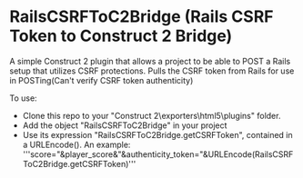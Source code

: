 # RailsCSRFToC2Bridge (Rails CSRF Token to Construct 2 Bridge)

A simple Construct 2 plugin that allows a project to be able to POST a Rails setup that utilizes CSRF protections. 
Pulls the CSRF token from Rails for use in POSTing(Can't verify CSRF token authenticity)

To use:
- Clone this repo to your "Construct 2\exporters\html5\plugins" folder.
- Add the object "RailsCSRFToC2Bridge" in your project
- Use its expression "RailsCSRFToC2Bridge.getCSRFToken", contained in a URLEncode(). 
 An example:
  '''score="&player_score&"&authenticity_token="&URLEncode(RailsCSRFToC2Bridge.getCSRFToken)'''
